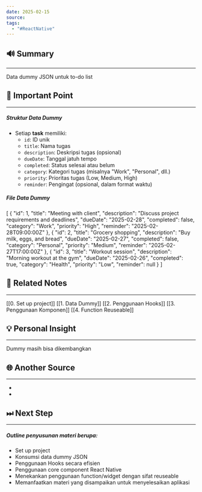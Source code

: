 ```yaml
---
date: 2025-02-15
source: 
tags:
  - "#ReactNative"
---
```

## 🔊 Summary
---
Data dummy JSON untuk to-do list

## 📝 Important Point
---
##### Struktur Data Dummy
- Setiap **task** memiliki:
    - `id`: ID unik
    - `title`: Nama tugas
    - `description`: Deskripsi tugas (opsional)
    - `dueDate`: Tanggal jatuh tempo
    - `completed`: Status selesai atau belum
    - `category`: Kategori tugas (misalnya "Work", "Personal", dll.)
    - `priority`: Prioritas tugas (Low, Medium, High)
    - `reminder`: Pengingat (opsional, dalam format waktu)
##### File Data Dummy
[
  {
    "id": 1,
    "title": "Meeting with client",
    "description": "Discuss project requirements and deadlines",
    "dueDate": "2025-02-28",
    "completed": false,
    "category": "Work",
    "priority": "High",
    "reminder": "2025-02-28T09:00:00Z"
  },
  {
    "id": 2,
    "title": "Grocery shopping",
    "description": "Buy milk, eggs, and bread",
    "dueDate": "2025-02-27",
    "completed": false,
    "category": "Personal",
    "priority": "Medium",
    "reminder": "2025-02-27T17:00:00Z"
  },
  {
    "id": 3,
    "title": "Workout session",
    "description": "Morning workout at the gym",
    "dueDate": "2025-02-26",
    "completed": true,
    "category": "Health",
    "priority": "Low",
    "reminder": null
  }
]
## 📎 Related Notes
---
[[0. Set up project]]
[[1. Data Dummy]]
[[2. Penggunaan Hooks]]
[[3. Penggunaan Komponen]]
[[4. Function Reuseable]]
## 💡 Personal Insight
---
Dummy masih bisa dikembangkan 
## 🌐 Another Source
---
- 
- 
## ⏭ Next Step
---
##### Outline penyusunan materi berupa: 
- Set up project 
- Konsumsi data dummy JSON 
- Penggunaan Hooks secara efisien 
- Penggunaan core component React Native 
- Menekankan penggunaan function/widget dengan sifat reuseable 
- Memanfaatkan materi yang disampaikan untuk menyelesaikan aplikasi